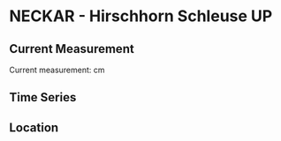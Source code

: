 # NECKAR - Hirschhorn Schleuse UP

## Current Measurement

Current measurement: <Value topic="rivers/pegel-online/NECKAR/Hirschhorn_Schleuse_UP/measurementValue"/> cm

## Time Series

<TimeSeries topic="rivers/pegel-online/NECKAR/Hirschhorn_Schleuse_UP/measurementValue" period="week" />

## Location

<WorldMap>
  <Marker lat="None" lon="None" labelTopic="rivers/pegel-online/NECKAR/Hirschhorn_Schleuse_UP" />
</WorldMap>

